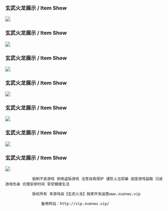 

		

<section class="m5">



<!----------------------------------------------->

<div class="m5_div"><div class="zb boxstyle">

<div class="zb_3bg">		<div class="zb_3"><h3 class="PartTitle2">玄武火龙展示 <span>/ Item Show</span></h3> <div class="role-itemst"><img src="https://img-blog.csdnimg.cn/2a07dceb0cb64ad0acd6ed1bdacfd991.gif"></div> <div class="zb_3_d"></div></div></div>

<div class="zb_3bg ml10">	<div class="zb_3"><h3 class="PartTitle2">玄武火龙展示 <span>/ Item Show</span></h3> <div class="role-itemst"><img src="https://img-blog.csdnimg.cn/b0b5d6fb90cb48a2b8dc6deaf549050c.gif"></div> <div class="zb_3_d"></div></div></div>

<div class="zb_3bg ml10">	<div class="zb_3"><h3 class="PartTitle2">玄武火龙展示 <span>/ Item Show</span></h3> <div class="role-itemst"><img src="https://img-blog.csdnimg.cn/1068a6a0655c420ebcccd17cd44cd438.gif"></div> <div class="zb_3_d"></div></div></div>

</div></div>



<!----------------------------------------------->

<div class="m5_div"><div class="zb boxstyle">

<div class="zb_3bg">		<div class="zb_3"><h3 class="PartTitle2">玄武火龙展示 <span>/ Item Show</span></h3> <div class="role-itemst"><img src="https://img-blog.csdnimg.cn/3c4caf1dd908401ba57a9d865905dd8b.gif"></div> <div class="zb_3_d"></div></div></div>

<div class="zb_3bg ml10">	<div class="zb_3"><h3 class="PartTitle2">玄武火龙展示 <span>/ Item Show</span></h3> <div class="role-itemst"><img src="https://img-blog.csdnimg.cn/8ee715c34f984a8a9da9a4f39c2b84fd.gif"></div> <div class="zb_3_d"></div></div></div>

<div class="zb_3bg ml10">	<div class="zb_3"><h3 class="PartTitle2">玄武火龙展示 <span>/ Item Show</span></h3> <div class="role-itemst"><img src="https://img-blog.csdnimg.cn/b5f67b15283043c7a9cf1a6eaabd8188.gif"></div> <div class="zb_3_d"></div></div></div>

</div></div>



<!----------------------------------------------->

<div class="m5_div"><div class="zb boxstyle"><div class="zb_1bg"><div class="zb_1"><h3 class="PartTitle2">玄武火龙展示 <span>/ Item Show</span></h3><div class="role-itemst"><img src="https://img-blog.csdnimg.cn/05bc1764703b4fd88cd16ad0ec7eb143.gif"></div><div class="zb_1_d"></div></div></div></div></div>





</section>	



<div class="bottom" id="gzzs">





				抵制不良游戏 拒绝盗版游戏 注意自我保护 谨防上当受骗 适度游戏益脑 沉迷游戏伤身 合理安排时间 享受健康生活
	
				版权所有 本游戏由【玄武火龙】独家开发运营www.xuanwu.vip
    
    				备用网站：http://vip.xuanwu.vip/

					


<div id="Floatingbar" class="change" style="margin-right: 0px;">

	
